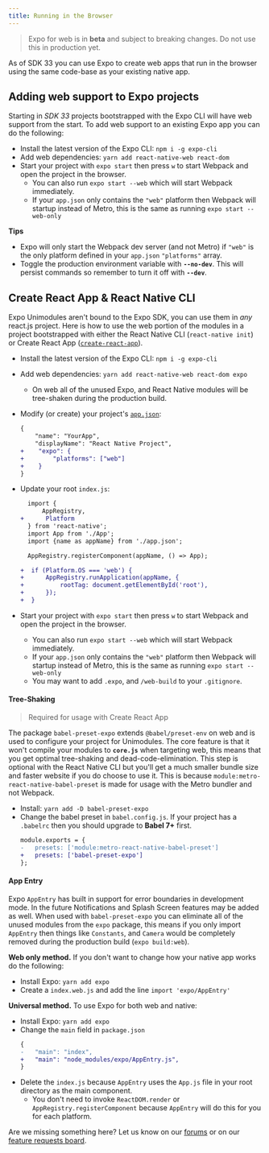 ```yaml
---
title: Running in the Browser
---
```


> Expo for web is in **beta** and subject to breaking changes. Do not use this in production yet.

As of SDK 33 you can use Expo to create web apps that run in the browser using the same code-base as your existing native app.

## Adding web support to Expo projects

Starting in _SDK 33_ projects bootstrapped with the Expo CLI will have web support from the start. To add web support to an existing Expo app you can do the following:

- Install the latest version of the Expo CLI: `npm i -g expo-cli`
- Add web dependencies: `yarn add react-native-web react-dom`
- Start your project with `expo start` then press `w` to start Webpack and open the project in the browser.
  - You can also run `expo start --web` which will start Webpack immediately.
  - If your `app.json` only contains the `"web"` platform then Webpack will startup instead of Metro, this is the same as running `expo start --web-only`

**Tips**

- Expo will only start the Webpack dev server (and not Metro) if `"web"` is the only platform defined in your `app.json` `"platforms"` array.
- Toggle the production environment variable with **`--no-dev`**. This will persist commands so remember to turn it off with **`--dev`**.

## Create React App & React Native CLI

Expo Unimodules aren't bound to the Expo SDK, you can use them in _any_ react.js project. Here is how to use the web portion of the modules in a project bootstrapped with either the React Native CLI (`react-native init`) or Create React App ([`create-react-app`](https://github.com/facebook/create-react-app)).

- Install the latest version of the Expo CLI: `npm i -g expo-cli`
- Add web dependencies: `yarn add react-native-web react-dom expo`
  - On web all of the unused Expo, and React Native modules will be tree-shaken during the production build.
- Modify (or create) your project's [`app.json`](https://docs.expo.io/versions/latest/workflow/configuration/):

  ```diff
  {
      "name": "YourApp",
      "displayName": "React Native Project",
  +    "expo": {
  +        "platforms": ["web"]
  +    }
  }
  ```

- Update your root `index.js`:

  ```diff
    import {
        AppRegistry,
  +      Platform
    } from 'react-native';
    import App from './App';
    import {name as appName} from './app.json';

    AppRegistry.registerComponent(appName, () => App);

  +  if (Platform.OS === 'web') {
  +      AppRegistry.runApplication(appName, {
  +          rootTag: document.getElementById('root'),
  +      });
  +  }
  ```

- Start your project with `expo start` then press `w` to start Webpack and open the project in the browser.
  - You can also run `expo start --web` which will start Webpack immediately.
  - If your `app.json` only contains the `"web"` platform then Webpack will startup instead of Metro, this is the same as running `expo start --web-only`
  - You may want to add `.expo`, and `/web-build` to your `.gitignore`.

#### Tree-Shaking

> Required for usage with Create React App

The package `babel-preset-expo` extends `@babel/preset-env` on web and is used to configure your project for Unimodules. The core feature is that it won't compile your modules to **`core.js`** when targeting web, this means that you get optimal tree-shaking and dead-code-elimination.
This step is optional with the React Native CLI but you'll get a much smaller bundle size and faster website if you do choose to use it. This is because `module:metro-react-native-babel-preset` is made for usage with the Metro bundler and not Webpack.

- Install: `yarn add -D babel-preset-expo`
- Change the babel preset in `babel.config.js`. If your project has a `.babelrc` then you should upgrade to **Babel 7+** first.
  ```diff
  module.exports = {
  -   presets: ['module:metro-react-native-babel-preset']
  +   presets: ['babel-preset-expo']
  };
  ```

#### App Entry

Expo `AppEntry` has built in support for error boundaries in development mode. In the future Notifications and Splash Screen features may be added as well. When used with `babel-preset-expo` you can eliminate all of the unused modules from the `expo` package, this means if you only import `AppEntry` then things like `Constants`, and `Camera` would be completely removed during the production build (`expo build:web`).

**Web only method.** If you don't want to change how your native app works do the following:

- Install Expo: `yarn add expo`
- Create a `index.web.js` and add the line `import 'expo/AppEntry'`

**Universal method.** To use Expo for both web and native:

- Install Expo: `yarn add expo`
- Change the `main` field in `package.json`
  ```diff
  {
  -   "main": "index",
  +   "main": "node_modules/expo/AppEntry.js",
  }
  ```
- Delete the `index.js` because `AppEntry` uses the `App.js` file in your root directory as the main component.
  - You don't need to invoke `ReactDOM.render` or `AppRegistry.registerComponent` because `AppEntry` will do this for you for each platform.

Are we missing something here? Let us know on our [forums](forums) or on our [feature requests board](canny).

[rnw]: https://github.com/necolas/react-native-web/
[forums]: http://forums.expo.io/
[canny]: https://expo.canny.io/feature-requests
